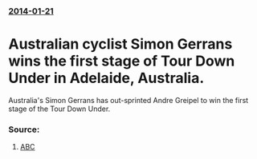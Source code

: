 ### [2014-01-21](/news/2014/01/21/index.md)

# Australian cyclist Simon Gerrans wins the first stage of Tour Down Under in Adelaide, Australia. 

Australia&#039;s Simon Gerrans has out-sprinted Andre Greipel to win the first stage of the Tour Down Under.


### Source:

1. [ABC](http://www.abc.net.au/news/2014-01-21/tour-down-under-stage-one/5211102)
